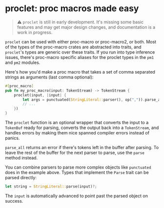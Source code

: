 # proclet: proc macros made easy

> ⚠️ `proclet` is still in early development. It's missing some basic features and may
> get major design changes, and documentation is a work in progress.

`proclet` can be used with either proc-macro or proc-macro2, or both. Most of the types
of the proc-macro crates are abstracted into traits, and `proclet`'s types are generic
over these traits. If you run into type inference issues, there's proc-macro specific
aliases for the proclet types in the `pm1` and `pm2` modules.

Here's how you'd make a proc macro that takes a set of comma separated strings as arguments
(last comma optional):

```rust
#[proc_macro]
pub fn my_proc_macro(input: TokenStream) -> TokenStream {
    proclet(input, |input| {
        let args = punctuated(StringLiteral::parser(), op(",")).parse_all(input)?;
        // ...
    })
}
```

The `proclet` function is an optional wrapper that converts the input to a `TokenBuf` ready
for parsing, converts the output back into a `TokenStream`, and handles errors by making them
nice spanned compiler errors instead of panics.

`parse_all` returns an error if there's tokens left in the buffer after parsing. To leave
the rest of the buffer for the next parser to parse, use the `parse` method instead.

You can combine parsers to parse more complex objects like `punctuated` does in the example
above. Types that implement the `Parse` trait can be parsed directly:

```rust
let string = StringLiteral::parse(input)?;
```

The `input` is automatically advanced to point past the parsed object on success.

